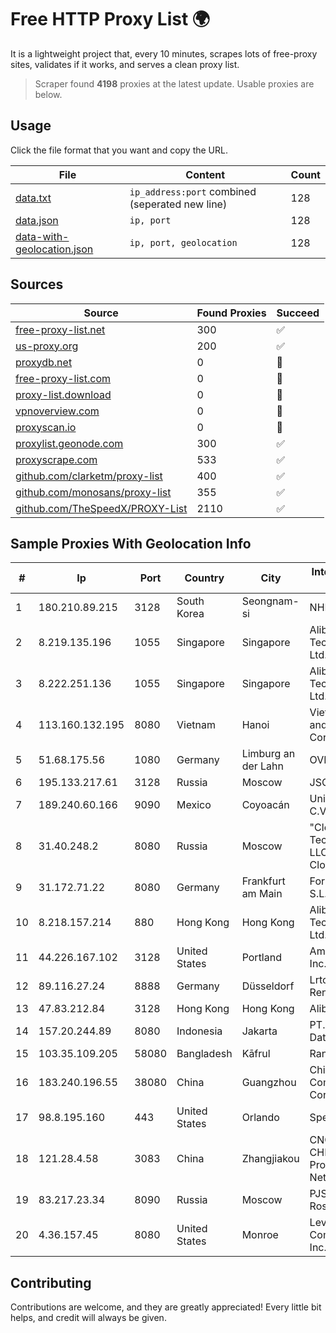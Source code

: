 
# Free HTTP Proxy List 🌍

It is a lightweight project that, every 10 minutes, scrapes lots of free-proxy sites, validates if it works, and serves a clean proxy list.


> Scraper found **4198** proxies at the latest update. Usable proxies are below.

## Usage

Click the file format that you want and copy the URL.


|File|Content|Count|
|----|-------|-----|
|[data.txt](https://raw.githubusercontent.com/themiralay/Proxy-List-World/master/data.txt)|`ip_address:port` combined (seperated new line)|128|
|[data.json](https://raw.githubusercontent.com/themiralay/Proxy-List-World/master/data.json)|`ip, port`|128|
|[data-with-geolocation.json](https://raw.githubusercontent.com/themiralay/Proxy-List-World/master/data-with-geolocation.json)|`ip, port, geolocation`|128|

## Sources

|Source|Found Proxies|Succeed|
|------|-------------|-------|
|[free-proxy-list.net](https://free-proxy-list.net)|300|✅|
|[us-proxy.org](https://www.us-proxy.org)|200|✅|
|[proxydb.net](http://proxydb.net)|0|🚫|
|[free-proxy-list.com](https://free-proxy-list.com/?page=&port=&type%5B%5D=http&type%5B%5D=https&up_time=0&search=Search)|0|🚫|
|[proxy-list.download](https://www.proxy-list.download/HTTP)|0|🚫|
|[vpnoverview.com](https://vpnoverview.com/privacy/anonymous-browsing/free-proxy-servers)|0|🚫|
|[proxyscan.io](https://www.proxyscan.io)|0|🚫|
|[proxylist.geonode.com](https://proxylist.geonode.com/api/proxy-list?limit=300&page=1&sort_by=lastChecked&sort_type=desc&protocols=http,https)|300|✅|
|[proxyscrape.com](https://api.proxyscrape.com/v2/?request=displayproxies&protocol=http&timeout=10000&country=all&ssl=all&anonymity=all)|533|✅|
|[github.com/clarketm/proxy-list](https://raw.githubusercontent.com/clarketm/proxy-list/master/proxy-list-raw.txt)|400|✅|
|[github.com/monosans/proxy-list](https://raw.githubusercontent.com/monosans/proxy-list/main/proxies/http.txt)|355|✅|
|[github.com/TheSpeedX/PROXY-List](https://raw.githubusercontent.com/TheSpeedX/PROXY-List/master/http.txt)|2110|✅|


## Sample Proxies With Geolocation Info

|#|Ip|Port|Country|City|Internet Service Provider|
|-|--|----|-------|----|-------------------------|
|1|180.210.89.215|3128|South Korea|Seongnam-si|NHNCLOUD|
|2|8.219.135.196|1055|Singapore|Singapore|Alibaba (US) Technology Co., Ltd.|
|3|8.222.251.136|1055|Singapore|Singapore|Alibaba (US) Technology Co., Ltd.|
|4|113.160.132.195|8080|Vietnam|Hanoi|VietNam Post and Telecom Corporation|
|5|51.68.175.56|1080|Germany|Limburg an der Lahn|OVH SAS|
|6|195.133.217.61|3128|Russia|Moscow|JSC Mastertel|
|7|189.240.60.166|9090|Mexico|Coyoacán|Uninet S.A. de C.V.|
|8|31.40.248.2|8080|Russia|Moscow|"Cloud Technologies" LLC trading as Cloud.ru|
|9|31.172.71.22|8080|Germany|Frankfurt am Main|Fornex Hosting S.L.|
|10|8.218.157.214|880|Hong Kong|Hong Kong|Alibaba (US) Technology Co., Ltd.|
|11|44.226.167.102|3128|United States|Portland|Amazon.com, Inc.|
|12|89.116.27.24|8888|Germany|Düsseldorf|Lrtc Network Rent|
|13|47.83.212.84|3128|Hong Kong|Hong Kong|Alibaba.com LLC|
|14|157.20.244.89|8080|Indonesia|Jakarta|PT.Global Media Data Prima|
|15|103.35.109.205|58080|Bangladesh|Kāfrul|Ranks ITT|
|16|183.240.196.55|38080|China|Guangzhou|China Mobile Communications Corporation|
|17|98.8.195.160|443|United States|Orlando|Spectrum|
|18|121.28.4.58|3083|China|Zhangjiakou|CNC Group CHINA169 Hebei Province Network|
|19|83.217.23.34|8090|Russia|Moscow|PJSC Rostelecom|
|20|4.36.157.45|8080|United States|Monroe|Level 3 Communications, Inc.|



## Contributing

Contributions are welcome, and they are greatly appreciated! Every
little bit helps, and credit will always be given.


